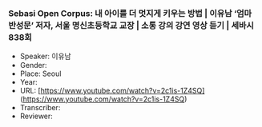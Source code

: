 ### Sebasi Open Corpus: 내 아이를 더 멋지게 키우는 방법 | 이유남 ‘엄마 반성문’ 저자, 서울 명신초등학교 교장 | 소통 강의 강연 영상 듣기 | 세바시 838회

- Speaker: 이유남
- Gender: 
- Place: Seoul
- Year: 
- URL: [https://www.youtube.com/watch?v=2c1is-1Z4SQ] (https://www.youtube.com/watch?v=2c1is-1Z4SQ)
- Transcriber: 
- Reviewer: 


